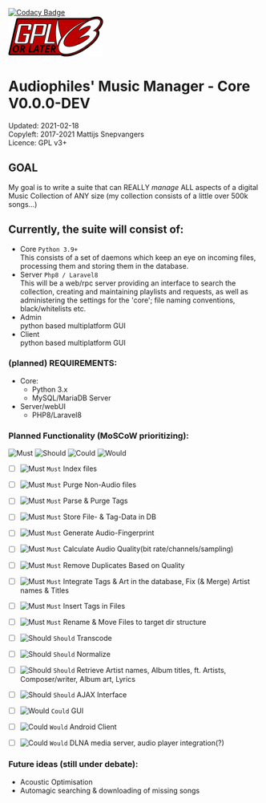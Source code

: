 [![Codacy Badge](https://app.codacy.com/project/badge/Grade/9048ccfe21464759aa75566fa8559990)](https://www.codacy.com/gh/pegasusict/AMM_Core/dashboard?utm_source=github.com&amp;utm_medium=referral&amp;utm_content=pegasusict/AMM_Core&amp;utm_campaign=Badge_Grade)  
![GPL v3+](img/gplv3-or-later.svg)  

# Audiophiles' Music Manager - Core V0.0.0-DEV

Updated: 2021-02-18   
Copyleft: 2017-2021 Mattijs Snepvangers  
Licence: GPL v3+ 

## GOAL
My goal is to write a suite that can REALLY _manage_ ALL aspects of a digital Music Collection of ANY size (my
collection consists of a little over 500k songs...)

## Currently, the suite will consist of:
 * Core `Python 3.9+`  
   This consists of a set of daemons which keep an eye on incoming files, processing them and storing them in the database.
 * Server `Php8 / Laravel8`  
   This will be a web/rpc server providing an interface to search the collection, creating and maintaining playlists and requests, as well as administering the settings for the 'core'; file naming conventions, black/whitelists etc.
 * Admin  
   python based multiplatform GUI
 * Client  
   python based multiplatform GUI

### (planned) REQUIREMENTS:
* Core:
    * Python 3.x
    * MySQL/MariaDB Server
* Server/webUI
    * PHP8/Laravel8

### Planned Functionality (MoSCoW prioritizing):
![Must](https://via.placeholder.com/60x40/ff0000/000000?text=Must) ![Should](https://via.placeholder.com/80x40/ff6600/000000?text=Should) ![Could](https://via.placeholder.com/80x40/ffff00/000000?text=Could) ![Would](https://via.placeholder.com/80x40/00ff00/000000?text=Would)
 -[ ] ![Must](https://via.placeholder.com/15/f00?text=+) `Must` Index files
 -[ ] ![Must](https://via.placeholder.com/15/f00?text=+) `Must` Purge Non-Audio files 
 -[ ] ![Must](https://via.placeholder.com/15/f00?text=+) `Must` Parse & Purge Tags
 -[ ] ![Must](https://via.placeholder.com/15/f00?text=+) `Must` Store File- & Tag-Data in DB
 -[ ] ![Must](https://via.placeholder.com/15/f00?text=+) `Must` Generate Audio-Fingerprint
 -[ ] ![Must](https://via.placeholder.com/15/f00?text=+) `Must` Calculate Audio Quality(bit rate/channels/sampling)
 -[ ] ![Must](https://via.placeholder.com/15/f00?text=+) `Must` Remove Duplicates Based on Quality
 -[ ] ![Must](https://via.placeholder.com/15/f00?text=+) `Must` Integrate Tags & Art in the database, Fix (& Merge) Artist names & Titles
 -[ ] ![Must](https://via.placeholder.com/15/f00?text=+) `Must` Insert Tags in Files
 -[ ] ![Must](https://via.placeholder.com/15/f00?text=+) `Must` Rename & Move Files to target dir structure

 -[ ] ![Should](https://via.placeholder.com/15/f60?text=+) `Should` Transcode
 -[ ] ![Should](https://via.placeholder.com/15/f60?text=+) `Should` Normalize
 -[ ] ![Should](https://via.placeholder.com/15/f60?text=+) `Should` Retrieve Artist names, Album titles, ft. Artists, Composer/writer, Album art, Lyrics
 -[ ] ![Should](https://via.placeholder.com/15/f60?text=+) `Should` AJAX Interface
  
 -[ ] ![Would](https://via.placeholder.com/15/ff0?text=+) `Could` GUI 

 -[ ] ![Could](https://via.placeholder.com/15/0f0?text=+) `Would` Android Client
 -[ ] ![Could](https://via.placeholder.com/15/0f0?text=+) `Would` DLNA media server, audio player integration(?)

### Future ideas (still under debate):

* Acoustic Optimisation
* Automagic searching & downloading of missing songs
